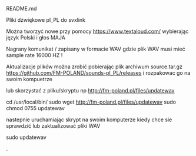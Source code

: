 
README.md

Pliki dźwiękowe pl_PL do svxlink

Można tworzyć nowe przy pomocy https://www.textaloud.com/ wybierając język Polski i głos MAJA

Nagrany komunikat / zapisany w formacie WAV gdzie plik WAV musi mieć sample rate 16000 HZ !

Aktualizacje plików można zrobić pobierając plik archiwum source.tar.gz https://github.com/FM-POLAND/sounds-pl_PL/releases
i rozpakowac go na swoim kompuetrze 

lub skorzystać z pliku/skryptu np http://fm-poland.pl/files/updatewav

cd /usr/local/bin/
sudo wget http://fm-poland.pl/files/updatewav
sudo chmod 0755 updatewav

nastepnie uruchamiając skrypt na swoim komputerze kiedy chce sie sprawdzić lub zaktualizować pliki WAV

sudo updatewav



.


